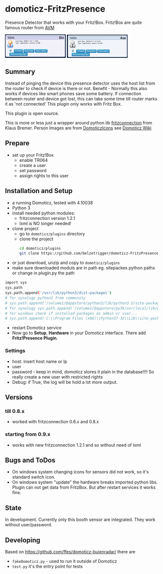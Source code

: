 # domoticz-FritzPresence
Presence Detector that works with your Fritz!Box. Fritz!Box are quite famous router from [AVM](https://en.avm.de/)

<img src='https://github.com/belzetrigger/domoticz-FritzPresence/raw/master/resources/switch_on.PNG' width="200" alt="switch device - on">

<img src='https://github.com/belzetrigger/domoticz-FritzPresence/raw/master/resources/switch_off.PNG' width="200" alt="switch device - off">

## Summary
Instead of pinging the device this presence detector uses the host list from the router to check if device is there or not. 
Benefit - Normally this also works if devices like smart phones save some battery. If connection between router and device got lost, this can take some time till router marks it as 'not connected'
This plugin only works with Fritz Box. 

This plugin is open source.

This is more or less just a wrapper around python lib [fritzconnection](https://github.com/kbr/fritzconnection) from Klaus Bremer.
Person Images are from [DomoticzIcons](https://drive.google.com/folderview?id=0B-ZLFoCiqzMRSkFaaWdHV1Qxbm8&usp=sharing) see [Domoticz Wiki](https://www.domoticz.com/wiki/Custom_icons_for_webinterface)

## Prepare
- set up your Fritz!Box
  - enable TR064
  - create a user
  - set password
  - assign rights to this user
  
## Installation and Setup
- a running Domoticz, tested with 4.10038
- Python 3
- install needed python modules:
    - fritzconnection version 1.2.1
    - lxml is NO longer needed!
- clone project
    - go to `domoticz/plugins` directory 
    - clone the project
        ```bash
        cd domoticz/plugins
        git clone https://github.com/belzetrigger/domoticz-FritzPresence.git
        ```
- or just download, unzip and copy to `domoticz/plugins` 
- make sure downloaded moduls are in path eg. sitepackes python paths or change in plugin.py the path
```bash
import sys
sys.path
sys.path.append('/usr/lib/python3/dist-packages')
# for synology python3 from community
# sys.path.append('/volume1/@appstore/python3/lib/python3.5/site-packages')
# for synology sys.path.append('/volume1/@appstore/py3k/usr/local/lib/python3.5/site-packages')
# for windows check if installed packages as admin or user...
# sys.path.append('C:\\Program Files (x86)\\Python37-32\\Lib\\site-packages')
```
- restart Domoticz service
- Now go to **Setup**, **Hardware** in your Domoticz interface. There add
**Fritz!Presence Plugin**.
### Settings
   - host: insert host name or Ip
   - user
   - password - keep in mind, domoticz stores it plain in the database!!!!
     So really create a new user with restricted rights
   - Debug: if True, the log will be hold a lot more output.

## Versions
### till 0.8.x
- worked with fritzconnection 0.6.x and 0.8.x
  
### starting from 0.9.x
- works with new fritzconnection 1.2.1 and so without need of lxml

## Bugs and ToDos
- On windows system changing icons for sensors did not work, so it's standard switch icon.
- On windows system "update" the hardware breaks imported python libs. Plugin can not get data from FritzBox. But after restart services it works fine.

## State
In development. Currently only this booth sensor are integrated. They work without user/password.

## Developing
Based on https://github.com/ffes/domoticz-buienradar/ there are
 -  `fakeDomoticz.py` - used to run it outside of Domoticz
 -  `test.py` it's the entry point for tests




